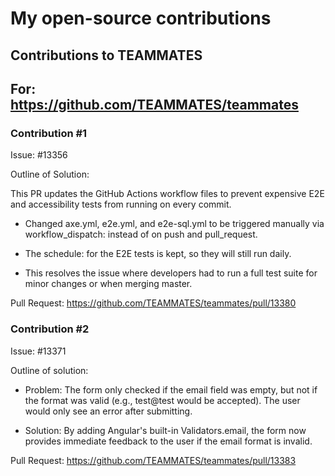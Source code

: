 # My open-source contributions

## Contributions to TEAMMATES

## For: https://github.com/TEAMMATES/teammates

### Contribution #1

Issue: #13356

Outline of Solution:

This PR updates the GitHub Actions workflow files to prevent expensive E2E and accessibility tests from running on every commit.

- Changed axe.yml, e2e.yml, and e2e-sql.yml to be triggered manually via workflow_dispatch: instead of on push and pull_request.

- The schedule: for the E2E tests is kept, so they will still run daily.

- This resolves the issue where developers had to run a full test suite for minor changes or when merging master.

Pull Request: https://github.com/TEAMMATES/teammates/pull/13380

### Contribution #2

Issue: #13371

Outline of solution:

- Problem: The form only checked if the email field was empty, but not if the format was valid (e.g., test@test would be accepted). The user would only see an error after submitting.

- Solution: By adding Angular's built-in Validators.email, the form now provides immediate feedback to the user if the email format is invalid.

Pull Request: https://github.com/TEAMMATES/teammates/pull/13383
